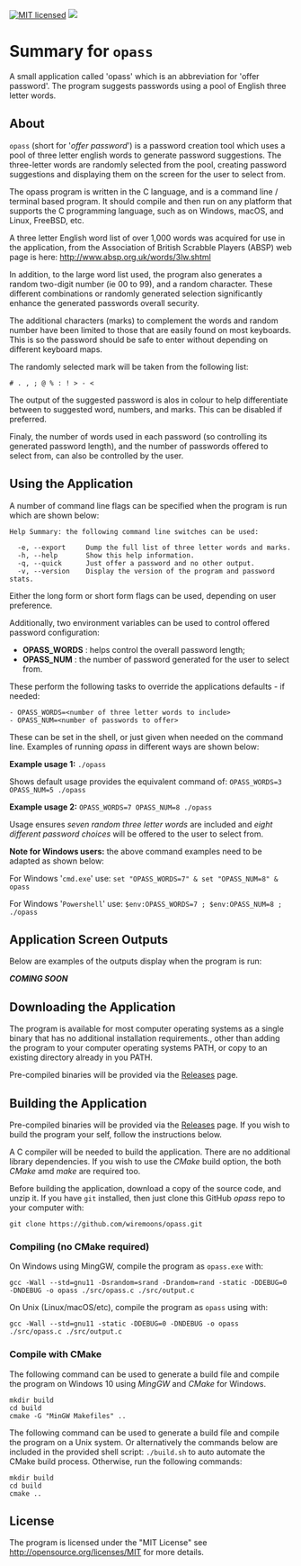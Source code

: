 [![MIT licensed](https://img.shields.io/badge/license-MIT-blue.svg)](https://raw.githubusercontent.com/hyperium/hyper/master/LICENSE)
![](https://github.com/wiremoons/opass/workflows/opass-build/badge.svg)

# Summary for `opass`

A small application called 'opass' which is an abbreviation for 'offer
password'. The program suggests passwords using a pool of English
three letter words.

## About

`opass` (short for '*offer password*') is a password creation tool
which uses a pool of three letter english words to generate password
suggestions. The three-letter words are randomly selected from the
pool, creating password suggestions and displaying them on the screen
for the user to select from.

The opass program is written in the C language, and is a command line /
terminal based program. It should compile and then run on any platform
that supports the C programming language, such as on Windows, macOS, and
Linux, FreeBSD, etc.

A three letter English word list of over 1,000 words was acquired for
use in the application, from the Association of British Scrabble
Players (ABSP) web page is here: http://www.absp.org.uk/words/3lw.shtml

In addition, to the large word list used, the program also generates a random 
two-digit number (ie 00 to 99), and a random character. These different 
combinations or randomly generated selection significantly enhance the 
generated passwords overall security. 

The additional characters (marks) to complement the words and random number have 
been limited to those that are easily found on most keyboards. This is so 
the password should be safe to enter without depending on different 
keyboard maps. 

The randomly selected mark will be taken from the following list: 
```console
# . , ; @ % : ! > - <
```

The output of the suggested password is alos in colour to help differentiate 
between to suggested word, numbers, and marks. This can be disabled if preferred.

Finaly, the number of words used in each password (so controlling its generated 
password length), and the number of passwords offered to select from, can also be 
controlled by the user.


## Using the Application

A number of command line flags can be specified when the program is run which are shown below:
```console
Help Summary: the following command line switches can be used:

  -e, --export     Dump the full list of three letter words and marks.
  -h, --help       Show this help information.
  -q, --quick      Just offer a password and no other output.
  -v, --version    Display the version of the program and password stats.
```
Either the long form or short form flags can be used, depending on user preference.

Additionally, two environment variables can be used to control offered password configuration:

- **OPASS_WORDS** : helps control the overall password length;
- **OPASS_NUM** : the number of password generated for the user to select from.

These perform the following tasks to override the applications defaults - if needed:
```console
- OPASS_WORDS=<number of three letter words to include>
- OPASS_NUM=<number of passwords to offer>
```

These can be set in the shell, or just given when needed on the command line. Examples of 
running *opass* in different ways are shown below:

**Example usage 1:**  `./opass`

Shows default usage provides the equivalent command of: `OPASS_WORDS=3 OPASS_NUM=5 ./opass`

**Example usage 2:**  `OPASS_WORDS=7 OPASS_NUM=8 ./opass`

Usage ensures *seven random three letter words* are included and *eight different
password choices* will be offered to the user to select from.

**Note for Windows users:** the above command examples need to be adapted as shown below:

For Windows '`cmd.exe`' use: `set "OPASS_WORDS=7" & set "OPASS_NUM=8" & opass`

For Windows '`Powershell`' use: `$env:OPASS_WORDS=7 ; $env:OPASS_NUM=8 ; ./opass`

## Application Screen Outputs

Below are examples of the outputs display when the program is run:

***COMING SOON***


## Downloading the Application

The program is available for most computer operating systems as a single 
binary that has no additional installation requirements., other than adding 
the program to your computer operating systems PATH, or copy to an existing 
directory already in you PATH.

Pre-compiled binaries will be provided via the 
[Releases](https://github.com/wiremoons/opass/releases) page.


## Building the Application

Pre-compiled binaries will be provided via the 
[Releases](https://github.com/wiremoons/opass/releases) page. If 
you wish to build the program your self, follow the instructions below.

A C compiler will be needed to build the application. There are no additional 
library dependencies. If you wish to use the *CMake* build option, the both 
*CMake* amd *make* are required too.

Before building the application, download a copy of the source code, and unzip it. 
If you have `git` installed, then just clone this GitHub *opass* repo to your computer with:
```console
git clone https://github.com/wiremoons/opass.git
```


### Compiling (no CMake required)
On Windows using MingGW, compile the program as `opass.exe` with: 
```console
gcc -Wall --std=gnu11 -Dsrandom=srand -Drandom=rand -static -DDEBUG=0 -DNDEBUG -o opass ./src/opass.c ./src/output.c
```

On Unix (Linux/macOS/etc), compile the program as `opass` using with:
```console
gcc -Wall --std=gnu11 -static -DDEBUG=0 -DNDEBUG -o opass ./src/opass.c ./src/output.c
```

### Compile with CMake
The following command can be used to generate a build file and compile 
the program on Windows 10 using *MingGW* and *CMake* for Windows.

```console
mkdir build
cd build
cmake -G "MinGW Makefiles" ..
```

The following command can be used to generate a build file and compile 
the program on a Unix system. Or alternatively the commands below are 
included in the provided shell script:  `./build.sh` to auto automate 
the CMake build process. Otherwise, run the following commands:

```console
mkdir build
cd build
cmake ..
```


## License

The program is licensed under the "MIT License" see
http://opensource.org/licenses/MIT for more details.
